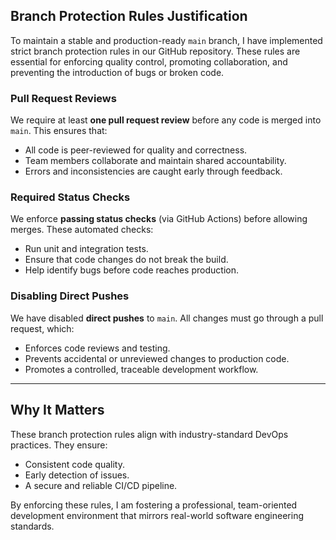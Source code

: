 
## Branch Protection Rules Justification

To maintain a stable and production-ready `main` branch, I have implemented strict branch protection rules in our GitHub repository. These rules are essential for enforcing quality control, promoting collaboration, and preventing the introduction of bugs or broken code.

### Pull Request Reviews
We require at least **one pull request review** before any code is merged into `main`. This ensures that:
- All code is peer-reviewed for quality and correctness.
- Team members collaborate and maintain shared accountability.
- Errors and inconsistencies are caught early through feedback.

### Required Status Checks
We enforce **passing status checks** (via GitHub Actions) before allowing merges. These automated checks:
- Run unit and integration tests.
- Ensure that code changes do not break the build.
- Help identify bugs before code reaches production.

### Disabling Direct Pushes
We have disabled **direct pushes** to `main`. All changes must go through a pull request, which:
- Enforces code reviews and testing.
- Prevents accidental or unreviewed changes to production code.
- Promotes a controlled, traceable development workflow.

---

## Why It Matters

These branch protection rules align with industry-standard DevOps practices. They ensure:
- Consistent code quality.
- Early detection of issues.
- A secure and reliable CI/CD pipeline.

By enforcing these rules, I am fostering a professional, team-oriented development environment that mirrors real-world software engineering standards.

